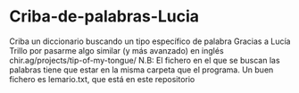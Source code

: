 # Criba-de-palabras-Lucia
Criba un diccionario buscando un tipo específico de palabra
Gracias a Lucía Trillo por pasarme algo similar (y más avanzado) en inglés chir.ag/projects/tip-of-my-tongue/
N.B: El fichero en el que se buscan las palabras tiene que estar en la misma carpeta que el programa.
  Un buen fichero es lemario.txt, que está en este repositorio
